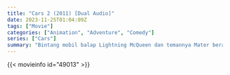 ```yaml
---
title: "Cars 2 (2011) [Dual Audio]"
date: 2023-11-25T01:04:09Z
tags: ["Movie"]
categories: ["Animation", "Adventure", "Comedy"]
series: ["Cars"]
summary: "Bintang mobil balap Lightning McQueen dan temannya Mater berangkat ke luar negeri untuk berkompetisi dalam balapan World Grand Prix. Namun jalan menuju kejuaraan menjadi berbatu ketika Mater terjebak dalam petualangan menariknya sendiri: kompetisi internasional..."
---
```


<mux-player stream-type="on-demand"
src="https://kp3d-my.sharepoint.com/personal/ryoo_kp3d_onmicrosoft_com/_layouts/15/download.aspx?share=Ed99xJPVVpNKl27xZIpMRoYBdX0wa4u5PERppg5-hHJvzg" prefer-playback="mse" controls>

</mux-player>


{{< movieinfo id="49013" >}}

<script src="https://cdn.jsdelivr.net/npm/@mux/mux-player"></script>

 <script type="application/ld+json ">
{
"@context": "https://schema.org/",
"@type": "VideoObject",
"name": "Cars 2",
"contentUrl": "https://stream.mux.com/U3IefqjsOb7IvKI7007yjsF4HxRV7GepQp012tFdGAbOM.m3u8",
"thumbnailUrl": "https://www.themoviedb.org/t/p/original/netOQgntwtM1tLaEY9UsyHxXD7I.jpg?width=314&fit_mode=preserve&time=25",
"uploadDate": "2023-11-25T01:04:09Z",
}

</script>